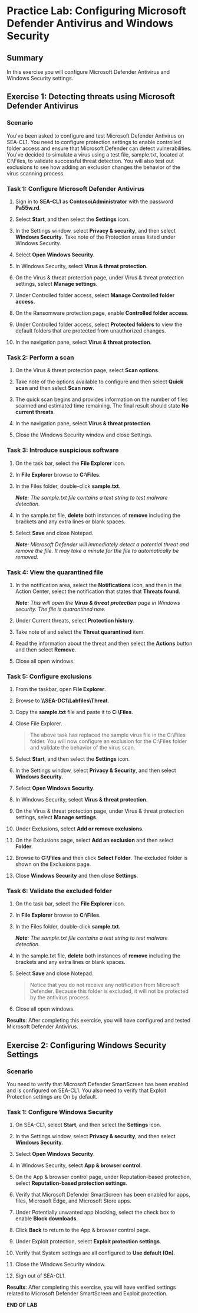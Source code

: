 # Practice Lab: Configuring Microsoft Defender Antivirus and Windows Security

## Summary

In this exercise you will configure Microsoft Defender Antivirus and Windows Security settings.

## Exercise 1: Detecting threats using Microsoft Defender Antivirus

### Scenario

You've been asked to configure and test Microsoft Defender Antivirus on SEA-CL1. You need to configure protection settings to enable controlled folder access and ensure that Microsoft Defender can detect vulnerabilities. You've decided to simulate a virus using a test file, sample.txt, located at C:\Files, to validate successful threat detection. You will also test out exclusions to see how adding an exclusion changes the behavior of the virus scanning process.

### Task 1: Configure Microsoft Defender Antivirus

1. Sign in to **SEA-CL1** as **Contoso\\Administrator** with the password **Pa55w.rd**.

2. Select **Start**, and then select the **Settings** icon.

3. In the Settings window, select **Privacy & security**, and then select **Windows Security**. Take note of the Protection areas listed under Windows Security.

4. Select **Open Windows Security**.

5. In Windows Security, select **Virus & threat protection**.

6. On the Virus & threat protection page, under Virus & threat protection settings, select **Manage settings**.

7. Under Controlled folder access, select **Manage Controlled folder access**.

8. On the Ransomware protection page, enable **Controlled folder access**.

9. Under Controlled folder access, select **Protected folders** to view the default folders that are protected from unauthorized changes.

10. In the navigation pane, select **Virus & threat protection**.

### Task 2: Perform a scan

1. On the Virus & threat protection page, select **Scan options**.

2. Take note of the options available to configure and then select **Quick scan** and then select **Scan now**.

3. The quick scan begins and provides information on the number of files scanned and estimated time remaining. The final result should state **No current threats**.

4. In the navigation pane, select **Virus & threat protection**.

5. Close the Windows Security window and close Settings.

### Task 3: Introduce suspicious software

1. On the task bar, select the **File Explorer** icon.

2. In **File Explorer** browse to **C:\\Files**.

3. In the Files folder, double-click **sample.txt**.  

   _**Note**: The sample.txt file contains a text string to test malware detection._

4. In the sample.txt file, **delete** both instances of **remove** including the brackets and any extra lines or blank spaces.

5. Select **Save** and close Notepad.

   _**Note**: Microsoft Defender will immediately detect a potential threat and remove the file. It may take a minute for the file to automatically be removed._

### Task 4: View the quarantined file ###

1. In the notification area, select the **Notifications** icon, and then in the Action Center, select the notification that states that **Threats found**.

   _**Note**: This will open the **Virus & threat protection** page in Windows security. The file is quarantined now._

2. Under Current threats, select **Protection history**.

3. Take note of and select the **Threat quarantined** item.

4. Read the information about the threat and then select the **Actions** button and then select **Remove**.

5. Close all open windows.

### Task 5: Configure exclusions ###

1. From the taskbar, open **File Explorer**.

2. Browse to **\\\\SEA-DC1\\Labfiles\\Threat**.

3. Copy the **sample.txt** file and paste it to **C:\Files**.

4. Close File Explorer.

   > The above task has replaced the sample virus file in the C:\Files folder. You will now configure an exclusion for the C:\Files folder and validate the behavior of the virus scan.

5. Select **Start**, and then select the **Settings** icon.

6. In the Settings window, select **Privacy & Security**, and then select **Windows Security**.

7. Select **Open Windows Security**.

8. In Windows Security, select **Virus & threat protection**.

9. On the Virus & threat protection page, under Virus & threat protection settings, select **Manage settings**.

10. Under Exclusions, select **Add or remove exclusions**.

11. On the Exclusions page, select **Add an exclusion** and then select **Folder**.

12. Browse to **C:\Files** and then click **Select Folder**. The excluded folder is shown on the Exclusions page.

13. Close **Windows Security** and then close **Settings**.

### Task 6: Validate the excluded folder

1. On the task bar, select the **File Explorer** icon.

2. In **File Explorer** browse to **C:\\Files**.

3. In the Files folder, double-click **sample.txt**.  

   _**Note**: The sample.txt file contains a text string to test malware detection._

4. In the sample.txt file, **delete** both instances of **remove** including the brackets and any extra lines or blank spaces.

5. Select **Save** and close Notepad.

   > Notice that you do not receive any notification from Microsoft Defender. Because this folder is excluded, it will not be protected by the antivirus process.

6. Close all open windows.

**Results**: After completing this exercise, you will have configured and tested Microsoft Defender Antivirus.

## Exercise 2: Configuring Windows Security Settings

### Scenario

You need to verify that Microsoft Defender SmartScreen has been enabled and is configured on SEA-CL1. You also need to verify that Exploit Protection settings are On by default.

### Task 1: Configure Windows Security

1. On SEA-CL1, select **Start**, and then select the **Settings** icon.

2. In the Settings window, select **Privacy & security**, and then select **Windows Security**. 

3. Select **Open Windows Security**.

4. In Windows Security, select **App & browser control**.

5. On the App & browser control page, under Reputation-based protection, select **Reputation-based protection settings**.

6. Verify that Microsoft Defender SmartScreen has been enabled for apps, files, Microsoft Edge, and Microsoft Store apps.

7. Under Potentially unwanted app blocking, select the check box to enable **Block downloads**.

8. Click **Back** to return to the App & browser control page.

9. Under Exploit protection, select **Exploit protection settings**.

10. Verify that System settings are all configured to **Use default (On)**.

11. Close the Windows Security window.

12. Sign out of SEA-CL1.

**Results**: After completing this exercise, you will have verified settings related to Microsoft Defender SmartScreen and Exploit protection.

**END OF LAB**
